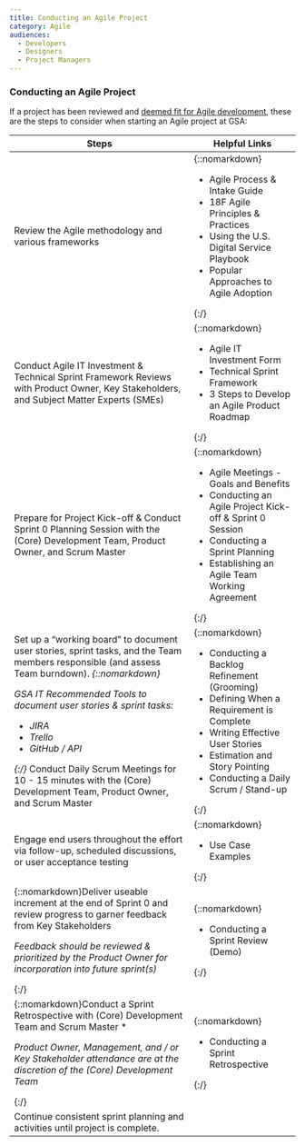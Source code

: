 ```yaml
---
title: Conducting an Agile Project
category: Agile
audiences:
  - Developers
  - Designers
  - Project Managers
---
```

<style>
  table {
    width: 100%;
    table-layout: fixed;
  }
</style>

### Conducting an Agile Project
If a project has been reviewed and [deemed fit for Agile development](), these are the steps to consider when starting an Agile project at GSA:

|**Steps** | **Helpful Links**
|---------------|---------------|
|Review the Agile methodology and various frameworks |{::nomarkdown}<ul><li>Agile Process & Intake Guide</li> <li>18F Agile Principles & Practices</li> <li>Using the U.S. Digital Service Playbook</li> <li>Popular Approaches to Agile Adoption</li></ul>{:/}|
|Conduct Agile IT Investment & Technical Sprint Framework Reviews with Product Owner, Key Stakeholders, and Subject Matter Experts (SMEs)|{::nomarkdown}<ul><li>Agile IT Investment Form</li> <li>Technical Sprint Framework</li> <li>3 Steps to Develop an Agile Product Roadmap</li></ul>{:/}|
|Prepare for Project Kick-off & Conduct Sprint 0 Planning Session with the (Core) Development Team, Product Owner, and Scrum Master |{::nomarkdown}<ul><li>Agile Meetings - Goals and Benefits</li> <li>Conducting an Agile Project Kick-off & Sprint 0 Session</li> <li>Conducting a Sprint Planning</li> <li>Establishing an Agile Team Working Agreement</li></ul>{:/}|
|Set up a “working board” to document user stories, sprint tasks, and the Team members responsible (and assess Team burndown). _{::nomarkdown}<p>GSA IT Recommended Tools to document user stories & sprint tasks: <ul><li>JIRA</li> <li>Trello</li> <li>GitHub / API</li></ul></p>{:/}_ Conduct Daily Scrum Meetings for 10 - 15 minutes with the (Core) Development Team, Product Owner, and Scrum Master|  {::nomarkdown}<ul><li>Conducting a Backlog Refinement (Grooming)</li> <li>Defining When a Requirement is Complete</li> <li>Writing Effective User Stories</li> <li>Estimation and Story Pointing</li> <li>Conducting a Daily Scrum / Stand-up</li></ul>{:/}|
|Engage end users throughout the effort via follow-up, scheduled discussions, or user acceptance testing |{::nomarkdown}<ul><li>Use Case Examples</li></ul>{:/}|
|{::nomarkdown}Deliver useable increment at the end of Sprint 0 and review progress to garner feedback from Key Stakeholders *<p><p>Feedback should be reviewed & prioritized by the Product Owner for incorporation into future sprint(s)</p></p>*{:/}| {::nomarkdown}<ul><li>Conducting a Sprint Review (Demo)</li></ul></p>{:/}|
|{::nomarkdown}Conduct a Sprint Retrospective with (Core) Development Team and Scrum Master *<p><p>*Product Owner, Management, and / or Key Stakeholder attendance are at the discretion of the (Core) Development Team </p></p>*{:/}| {::nomarkdown}<ul><li>Conducting a Sprint Retrospective</li></ul>{:/}|
|Continue consistent sprint planning and activities until project is complete. |
